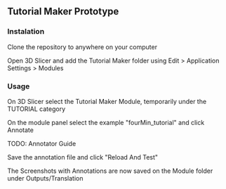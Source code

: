 ## Tutorial Maker Prototype

### Instalation

Clone the repository to anywhere on your computer

Open 3D Slicer and add the Tutorial Maker folder using Edit > Application Settings > Modules

### Usage

On 3D Slicer select the Tutorial Maker Module, temporarily under the TUTORIAL category

On the module panel select the example "fourMin_tutorial" and click Annotate

TODO: Annotator Guide

Save the annotation file and click "Reload And Test"

The Screenshots with Annotations are now saved on the Module folder under Outputs/Translation


